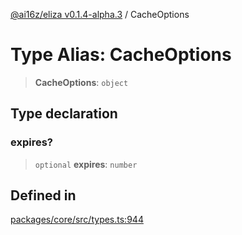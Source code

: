 [@ai16z/eliza v0.1.4-alpha.3](../index.md) / CacheOptions

# Type Alias: CacheOptions

> **CacheOptions**: `object`

## Type declaration

### expires?

> `optional` **expires**: `number`

## Defined in

[packages/core/src/types.ts:944](https://github.com/apollodao/apollo-agent/blob/main/packages/core/src/types.ts#L944)

